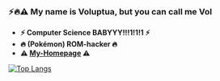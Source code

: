 ### ⚡🔥⚠️ My name is Voluptua, but you can call me Vol

- **⚡ Computer Science BABYYY!!!1!1!1 ⚡**
- **🔥 (Pokémon) ROM-hacker 🔥**
- **⚠️ [My-Homepage](https://voluptua.github.io/) ⚠️**

[![Top Langs](https://github-readme-stats.vercel.app/api/top-langs/?username=voluptua&theme=tokyonight)](https://github.com/anuraghazra/github-readme-stats)

<!--
**Voluptua/Voluptua** is a ✨ _special_ ✨ repository because its `README.md` (this file) appears on your GitHub profile.

Here are some ideas to get you started:

- 🔭 I’m currently working on ...
- 🌱 I’m currently learning ...
- 👯 I’m looking to collaborate on ...
- 🤔 I’m looking for help with ...
- 💬 Ask me about ...
- 📫 How to reach me: ...
- 😄 Pronouns: ...
- ⚡ Fun fact: ...
-->
